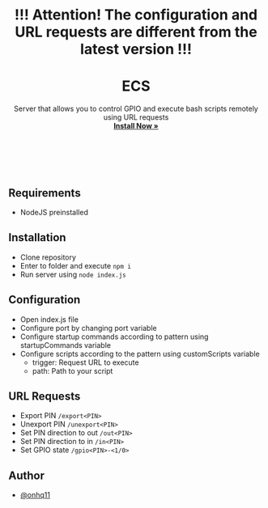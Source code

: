 <div align="center">
    
# !!! Attention! The configuration and URL requests are different from the latest version !!!

# ECS
Server that allows you to control GPIO and execute bash scripts remotely using URL requests<br>
**[Install Now »](https://github.com/onhq11/ExecCommandServer/releases)**<br><br><br>
</div><br><br>

## Requirements
- NodeJS preinstalled

## Installation
- Clone repository
- Enter to folder and execute ```npm i```
- Run server using ```node index.js```

## Configuration
- Open index.js file
- Configure port by changing port variable
- Configure startup commands according to pattern using startupCommands variable
- Configure scripts according to the pattern using customScripts variable
     - trigger: Request URL to execute
     - path: Path to your script

## URL Requests
- Export PIN ```/export<PIN>```
- Unexport PIN ```/unexport<PIN>```
- Set PIN direction to out ```/out<PIN>```
- Set PIN direction to in ```/in<PIN>```
- Set GPIO state ```/gpio<PIN>-<1/0>```

## Author
- [@onhq11](https://github.com/onhq11)
